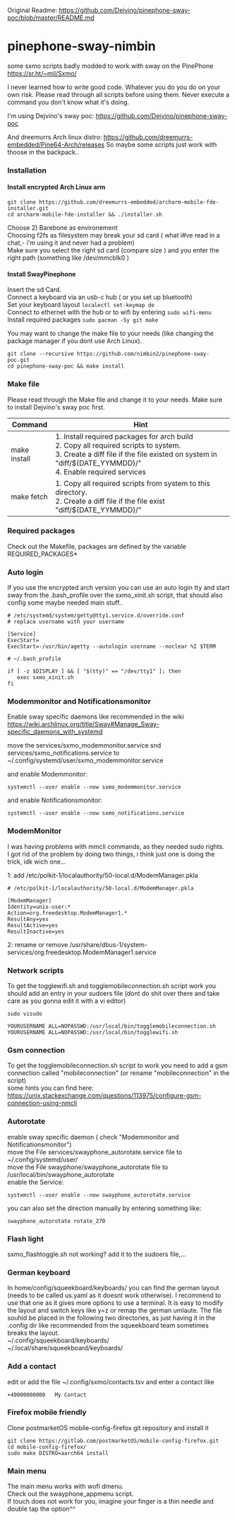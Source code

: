 Original Readme: https://github.com/Dejvino/pinephone-sway-poc/blob/master/README.md


# pinephone-sway-nimbin
some sxmo scripts badly modded to work with sway on the PinePhone
https://sr.ht/~mil/Sxmo/

I never learned how to write good code. Whatever you do you do on your own risk. Please read through all scripts before using them. Never execute a command you don't know what it's doing.


I'm using Dejvino's sway poc: https://github.com/Dejvino/pinephone-sway-poc

And dreemurrs Arch linux distro: https://github.com/dreemurrs-embedded/Pine64-Arch/releases
So maybe some scripts just work with thoose in the backpack..


### Installation
#### Install encrypted Arch Linux arm 
```
git clone https://github.com/dreemurrs-embedded/archarm-mobile-fde-installer.git
cd archarm-mobile-fde-installer && ./installer.sh
```
Choose 2) Barebone as environement</br>
Choosing f2fs as filesystem may break your sd card ( what i#ve read in a chat,- i'm using it and never had a problem)</br>
Make sure you select the right sd card (compare size ) and you enter the right path (something like /dev/mmcblk0 )


#### Install SwayPinephone
Insert the sd Card.</br>
Connect a keyboard via an usb-c hub ( or you set up bluetooth)</br>
Set your keyboard layout ```localectl set-keymap de```</br>
Connect to ethernet with the hub or to wifi by entering ```sudo wifi-menu```</br>
Install required packages ```sudo pacman -Sy git make```</br>

You may want to change the make file to your needs (like changing the package manager if you dont use Arch Linux).
```
git clone --recursive https://github.com/nimbin2/pinephone-sway-poc.git
cd pinephone-sway-poc && make install
```

### Make file
Please read through the Make file and change it to your needs.
Make sure to install Dejvino's sway poc first.

<table>
   <thead><th>Command</th><th>Hint</th></thead>
   <tbody>
	   <tr><td>make install</td><td>1. Install required packages for arch build</br>2. Copy all required scripts to system.</br>3. Create a diff file if the file existed on system in "diff/$(DATE_YYMMDD)/"</br>4. Enable required services</td></tr>
	   <tr><td>make fetch</td><td>1. Copy all required scripts from system to this directory.</br>2. Create a diff file if the file exist "diff/$(DATE_YYMMDD)/"</td></tr>
   </tbody>
</table>



### Required packages
Check out the Makefile, packages are defined by the variable REQUIRED_PACKAGES*

### Auto login
If you use the encrypted arch version you can use an auto login tty and start sway from the .bash_profile over the sxmo_xinit.sh script, that should also config some maybe needed main stuff..

```
# /etc/systemd/system/getty@tty1.service.d/override.conf
# replace username with your username

[Service]
ExecStart=
ExecStart=-/usr/bin/agetty --autologin username --noclear %I $TERM
```


```
# ~/.bash_profile 

if [ -z $DISPLAY ] && [ "$(tty)" == "/dev/tty1" ]; then
   exec sxmo_xinit.sh
fi
```

### Modemmonitor and Notificationsmonitor
Enable sway specific daemons like recommended in the wiki
https://wiki.archlinux.org/title/Sway#Manage_Sway-specific_daemons_with_systemd

move the services/sxmo_modemmonitor.service snd services/sxmo_notifications.service to ~/.config/systemd/user/sxmo_modemmonitor.service

and enable Modemmonitor:
```
systemctl --user enable --now sxmo_modemmonitor.service
```

and enable Notificationsmonitor:
```
systemctl --user enable --now sxmo_notifications.service
```

### ModemMonitor
I was having problems with mmcli commands, as they needed sudo rights.</br>
I got rid of the problem by doing two things, i think just one is doing the trick, idk wich one...

1: add /etc/polkit-1/localauthority/50-local.d/ModemManager.pkla
```
# /etc/polkit-1/localauthority/50-local.d/ModemManager.pkla

[ModemManager]
Identity=unix-user:*
Action=org.freedesktop.ModemManager1.*
ResultAny=yes
ResultActive=yes
ResultInactive=yes
```
2: rename or remove /usr/share/dbus-1/system-services/org.freedesktop.ModemManager1.service

### Network scripts
To get the togglewifi.sh and togglemobileconnection.sh script work you should add an entry in your sudoers file (dont do shit over there and take care as you gonna edit it with a vi editor)
```
sudo visudo
```
```
YOURUSERNAME ALL=NOPASSWD:/usr/local/bin/togglemobileconnection.sh
YOURUSERNAME ALL=NOPASSWD:/usr/local/bin/togglewifi.sh
```

### Gsm connection
To get the togglemobileconnection.sh script to work you need to add a gsm connection called "mobileconnection" (or rename "mobileconnection" in the script)</br>
some hints you can find here: https://unix.stackexchange.com/questions/113975/configure-gsm-connection-using-nmcli

### Autorotate
enable sway specific daemon ( check "Modemmonitor and Notificationsmonitor") </br>
move the File services/swayphone_autorotate.service file to ~/.config/systemd/user/</br>
move the File swayphone/swayphone_autorotate file to /usr/local/bin/swayphone_autorotate</br>
enable the Service:
```
systemctl --user enable --now swayphone_autorotate.service
```
you can also set the direction manually by entering something like:
```
swayphone_autorotate rotate_270
```

### Flash light
sxmo_flashtoggle.sh not working? add it to the sudoers file,...

### German keyboard
In home/config/squeekboard/keyboards/ you can find the german layout (needs to be called us.yaml as it doesnt work otherwise).
I recommend to use that one as it gives more options to use a terminal. It is easy to modify the layout and switch keys like y=z or remap the german umlaute. The file souhld be placed in the following two directories, as just having it in the .config dir like recommended from the squeekboard team sometimes breaks the layout.</br>
~/.config/squeekboard/keyboards/ </br>
~/.local/share/squeekboard/keyboards/

### Add a contact
edit or add the file ~/.config/sxmo/contacts.tsv and enter a contact like
```
+49000000000   My Contact
```

### Firefox mobile friendly
Clone postmarketOS mobile-config-firefox git repository and install it

```
git clone https://gitlab.com/postmarketOS/mobile-config-firefox.git
cd mobile-config-firefox/
sudo make DISTRO=aarch64 install
```

### Main menu
The main menu works with wofi dmenu.</br>
Check out the swayphone_appmenu script.</br>
If touch does not work for you, imagine your finger is a thin needle and double tap the option^^

